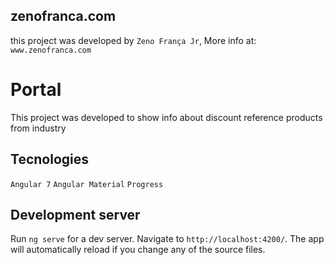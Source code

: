 ## zenofranca.com

this project was developed by `Zeno França Jr`, More info at: `www.zenofranca.com`

# Portal
This project was developed to show info about discount reference products from industry

## Tecnologies

`Angular 7`
`Angular Material`
`Progress`

## Development server


Run `ng serve` for a dev server. Navigate to `http://localhost:4200/`. The app will automatically reload if you change any of the source files.
